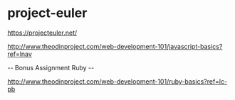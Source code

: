 # project-euler

https://projecteuler.net/

http://www.theodinproject.com/web-development-101/javascript-basics?ref=lnav

-- Bonus Assignment Ruby --

http://www.theodinproject.com/web-development-101/ruby-basics?ref=lc-pb